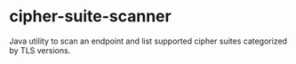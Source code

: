 # cipher-suite-scanner
Java utility to scan an endpoint and list supported cipher suites categorized by TLS versions.
